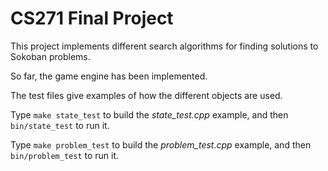 CS271 Final Project
===================

This project implements different search algorithms for finding solutions to
Sokoban problems.

So far, the game engine has been implemented.

The test files give examples of how the different objects are used.

Type `make state_test` to build the *state_test.cpp* example, and then
`bin/state_test` to run it.

Type `make problem_test` to build the *problem_test.cpp* example, and then
`bin/problem_test` to run it.

